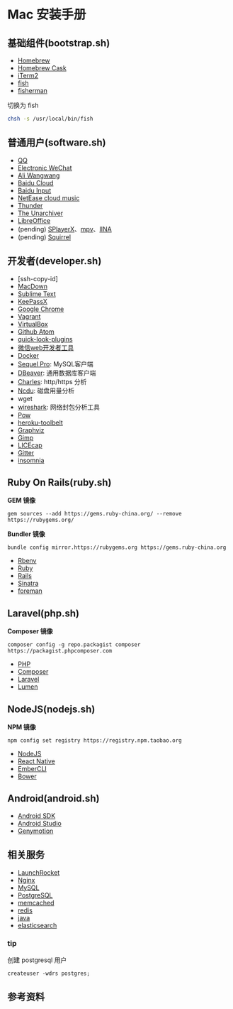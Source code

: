 # Mac 安装手册


## 基础组件(bootstrap.sh)

* [Homebrew](http://brew.sh/)
* [Homebrew Cask](https://caskroom.github.io/)
* [iTerm2](https://www.iterm2.com/)
* [fish](https://fishshell.com/)
* [fisherman](http://fisherman.sh/)


切换为 fish

```bash
chsh -s /usr/local/bin/fish
```

## 普通用户(software.sh)

* [QQ][QQ]
* [Electronic WeChat][electronic-wechat]
* [Ali Wangwang][aliwangwang]
* [Baidu Cloud][baiducloud]
* [Baidu Input][baiduinput]
* [NetEase cloud music][neteasemusic]
* [Thunder][thunder]
* [The Unarchiver][the-unarchiver]
* [LibreOffice][libreoffice]
* (pending) [SPlayerX][splayerx]、[mpv][mpv]、[IINA](iina)
* (pending) [Squirrel][squirrel]


## 开发者(developer.sh)

* [ssh-copy-id]
* [MacDown](http://macdown.uranusjr.com/)
* [Sublime Text](https://www.sublimetext.com/3)
* [KeePassX](https://www.keepassx.org)
* [Google Chrome](https://www.google.com/chrome/)
* [Vagrant](https://www.vagrantup.com/)
* [VirtualBox](https://www.virtualbox.org/wiki/Downloads)
* [Github Atom](https://atom.io/)
* [quick-look-plugins](https://github.com/sindresorhus/quick-look-plugins)
* [微信web开发者工具](https://mp.weixin.qq.com/wiki?t=resource/res_main&id=mp1455784140&token=&lang=zh_CN)
* [Docker](https://www.docker.com)
* [Sequel Pro](http://www.sequelpro.com/): MySQL客户端
* [DBeaver](http://dbeaver.jkiss.org/): 通用数据库客户端
* [Charles](https://www.charlesproxy.com/): http/https 分析
* [Ncdu](https://dev.yorhel.nl/ncdu): 磁盘用量分析
* wget
* [wireshark](https://www.wireshark.org/): 网络封包分析工具
* [Pow](http://pow.cx/)
* [heroku-toolbelt](https://www.heroku.com)
* [Graphviz](http://graphviz.org/)
* [Gimp](https://www.gimp.org/)
* [LICEcap](http://www.cockos.com/licecap/)
* [Gitter](https://gitter.im/)
* [insomnia](https://insomnia.rest/)


## Ruby On Rails(ruby.sh)

**GEM 镜像**

	gem sources --add https://gems.ruby-china.org/ --remove https://rubygems.org/

**Bundler 镜像**

	bundle config mirror.https://rubygems.org https://gems.ruby-china.org

* [Rbenv](https://github.com/rbenv/rbenv)
* [Ruby](https://www.ruby-lang.org)
* [Rails](http://rubyonrails.org/)
* [Sinatra](http://www.sinatrarb.com/)
* [foreman](https://github.com/ddollar/foreman)

## Laravel(php.sh)

**Composer 镜像**

	composer config -g repo.packagist composer https://packagist.phpcomposer.com

* [PHP](http://php.net/)
* [Composer](https://getcomposer.org/)
* [Laravel](https://laravel.com/)
* [Lumen](https://lumen.laravel.com/)


## NodeJS(nodejs.sh)

**NPM 镜像**

	npm config set registry https://registry.npm.taobao.org

* [NodeJS](https://nodejs.org/en/)
* [React Native](https://facebook.github.io/react-native/)
* [EmberCLI](https://ember-cli.com/)
* [Bower](https://bower.io/)


## Android(android.sh)

* [Android SDK]()
* [Android Studio](https://developer.android.com/studio/index.html)
* [Genymotion](https://www.genymotion.com/)



## 相关服务

* [LaunchRocket](https://github.com/jimbojsb/launchrocket)
* [Nginx](http://nginx.org/)
* [MySQL](https://www.mysql.com/)
* [PostgreSQL](https://www.postgresql.org/)
* [memcached](http://memcached.org/)
* [redis](http://redis.io/)
* [java](http://www.oracle.com/technetwork/java/javase/downloads/index.html)
* [elasticsearch](https://www.elastic.co/products/elasticsearch)


### tip

创建 postgresql 用户

	createuser -wdrs postgres;



## 参考资料

[QQ]: http://im.qq.com/macqq/
[electronic-wechat]: https://github.com/geeeeeeeeek/electronic-wechat/
[aliwangwang]: https://wangwang.taobao.com/
[baiducloud]: https://pan.baidu.com/
[baiduinput]: https://srf.baidu.com/input/mac.html
[neteasemusic]: http://music.163.com/#/download
[thunder]: http://mac.xunlei.com/
[the-unarchiver]: https://unarchiver.c3.cx/unarchiver
[libreoffice]: https://www.libreoffice.org/
[squirrel]: http://rime.im/download/
[mpv]: https://mpv.io/
[splayerx]: https://bitbucket.org/Tomasen/splayerx/wiki/Home
[iina]: https://lhc70000.github.io/iina/